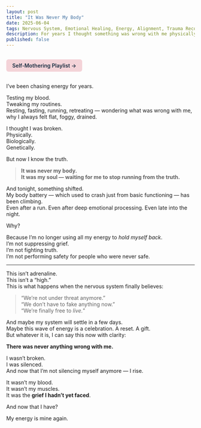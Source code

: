 ```yaml
---
layout: post
title: "It Was Never My Body"
date: 2025-06-04
tags: Nervous System, Emotional Healing, Energy, Alignment, Trauma Recovery
description: For years I thought something was wrong with me physically. But it wasn’t my blood. It was my soul waiting to be heard.
published: false
---
```


<a href="https://music.youtube.com/playlist?list=PLuO5E1rh5RqIzePJeOjdXo62gwnYJ748_&si=NvtF0mzI9Sx2IoPu&shuffle=1" 
   target="_blank" 
   class="back-button"
   style="display:inline-block; margin: 1rem auto; background-color: #F4D3D8; color: #1A2D41; padding: 0.5rem 1rem; border-radius: 6px; font-weight: 600; text-decoration: none;">
  Self‑Mothering Playlist →
</a>

I’ve been chasing energy for years.

Testing my blood.  
Tweaking my routines.  
Resting, fasting, running, retreating — wondering what was wrong with me, why I always felt flat, foggy, drained.

I thought I was broken.  
Physically.  
Biologically.  
Genetically.

But now I know the truth.

> **It was never my body.**  
> **It was my soul — waiting for me to stop running from the truth.**

And tonight, something shifted.  
My body battery — which used to crash just from basic functioning — has been climbing.  
Even after a run. Even after deep emotional processing. Even late into the night.

Why?

Because I’m no longer using all my energy to *hold myself back*.  
I’m not suppressing grief.  
I’m not fighting truth.  
I’m not performing safety for people who were never safe.

---

This isn’t adrenaline.  
This isn’t a “high.”  
This is what happens when the nervous system finally believes:

> “We’re not under threat anymore.”  
> “We don’t have to fake anything now.”  
> “We’re finally free to *live.*”

And maybe my system will settle in a few days.  
Maybe this wave of energy is a celebration. A reset. A gift.  
But whatever it is, I can say this now with clarity:

**There was never anything wrong with me.**

I wasn’t broken.  
I was silenced.  
And now that I’m not silencing myself anymore — I rise.

It wasn’t my blood.  
It wasn’t my muscles.  
It was the **grief I hadn’t yet faced**.

And now that I have?

My energy is mine again.